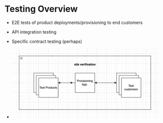 # Testing Overview
- E2E tests of product deployments/provisioning to end customers
- API integration testing
- Specific contract testing (perhaps) 

- ![e2e-diagram.png](e2e-diagram.png)